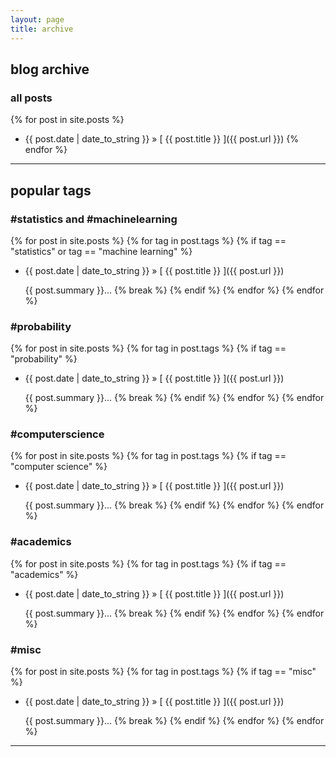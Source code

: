 ```yaml
---
layout: page
title: archive
---
```


## blog archive

### all posts

{% for post in site.posts %}
  * {{ post.date | date_to_string }} &raquo; [ {{ post.title }} ]({{ post.url }})
{% endfor %}

---

## popular tags

### \#statistics and \#machinelearning

{% for post in site.posts %}
  {% for tag in post.tags %}
    {% if tag == "statistics" or tag == "machine learning" %}
  * {{ post.date | date_to_string }} &raquo; [ {{ post.title }} ]({{ post.url }})

     {{ post.summary }}...
    {% break %}
    {% endif %}
  {% endfor %}
{% endfor %}

### \#probability

{% for post in site.posts %}
  {% for tag in post.tags %}
    {% if tag == "probability" %}
  * {{ post.date | date_to_string }} &raquo; [ {{ post.title }} ]({{ post.url }})

     {{ post.summary }}...
    {% break %}
    {% endif %}
  {% endfor %}
{% endfor %}

### \#computerscience

{% for post in site.posts %}
  {% for tag in post.tags %}
    {% if tag == "computer science" %}
  * {{ post.date | date_to_string }} &raquo; [ {{ post.title }} ]({{ post.url }})

     {{ post.summary }}...
    {% break %}
    {% endif %}
  {% endfor %}
{% endfor %}

### \#academics

{% for post in site.posts %}
  {% for tag in post.tags %}
    {% if tag == "academics" %}
  * {{ post.date | date_to_string }} &raquo; [ {{ post.title }} ]({{ post.url }})

     {{ post.summary }}...
    {% break %}
    {% endif %}
  {% endfor %}
{% endfor %}

### \#misc

{% for post in site.posts %}
  {% for tag in post.tags %}
    {% if tag == "misc" %}
  * {{ post.date | date_to_string }} &raquo; [ {{ post.title }} ]({{ post.url }})

     {{ post.summary }}...
    {% break %}
    {% endif %}
  {% endfor %}
{% endfor %}

---
